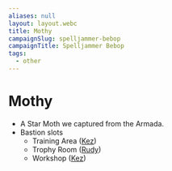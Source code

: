 ```yaml
---
aliases: null
layout: layout.webc
title: Mothy
campaignSlug: spelljammer-bebop
campaignTitle: Spelljammer Bebop
tags:
  - other
---
```

# Mothy

- A Star Moth we captured from the Armada.
- Bastion slots
	- Training Area ([Kez](kez-bardaux.md))
	- Trophy Room ([Rudy](refuge-unit-d3.md))
	- Workshop ([Kez](kez-bardaux.md))
